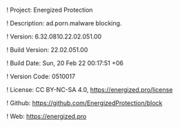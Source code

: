 ! Project: Energized Protection

! Description: ad.porn.malware blocking.

! Version: 6.32.0810.22.02.051.00

! Build Version: 22.02.051.00

! Build Date: Sun, 20 Feb 22 00:17:51 +06

! Version Code: 0510017

! License: CC BY-NC-SA 4.0, https://energized.pro/license

! Github: https://github.com/EnergizedProtection/block

! Web: https://energized.pro
